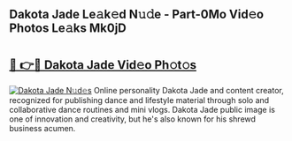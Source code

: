 ## Dakota Jade Le𝚊k𝚎d N𝚞𝚍e - Part-0Mo Vid𝚎o Photos Le𝚊ks Mk0jD

# <h2><a href="http://fbdyof0.evod.top/?m=Dakota+Jade">🔗 👉🔴 Dakota Jade Vid𝚎o Ph𝚘t𝚘s</a></h2>

[![Dakota Jade N𝚞d𝚎s](https://i.imgur.com/8V9OHl7.gif)](http://fbdyof0.evod.top/?m=Dakota+Jade)
Online personality Dakota Jade and content creator, recognized for publishing dance and lifestyle material through solo and collaborative dance routines and mini vlogs. Dakota Jade public image is one of innovation and creativity, but he's also known for his shrewd business acumen. 
